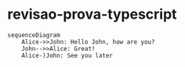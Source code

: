 # revisao-prova-typescript

```mermaid
sequenceDiagram
    Alice->>John: Hello John, how are you?
    John-->>Alice: Great!
    Alice-)John: See you later
```
